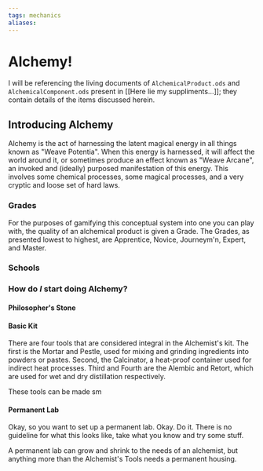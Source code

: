 ```yaml
---
tags: mechanics
aliases:
---
```


# Alchemy!
I will be referencing the living documents of ``AlchemicalProduct.ods`` and ``AlchemicalComponent.ods`` present in [[Here lie my suppliments...]]; they contain details of the items discussed herein.

## Introducing Alchemy
Alchemy is the act of harnessing the latent magical energy in all things known as "Weave Potentia". When this energy is harnessed, it will affect the world around it, or sometimes produce an effect known as "Weave Arcane", an invoked and (ideally) purposed manifestation of this energy. This involves some chemical processes, some magical processes, and a very cryptic and loose set of hard laws.

### Grades
For the purposes of gamifying this conceptual system into one you can play with, the quality of an alchemical product is given a Grade. The Grades, as presented lowest to highest, are Apprentice, Novice, Journeym'n, Expert, and Master. 

### Schools

### How do *I* start doing Alchemy?
#### Philosopher's Stone
#### Basic Kit
There are four tools that are considered integral in the Alchemist's kit. The first is the Mortar and Pestle, used for mixing and grinding ingredients into powders or pastes. Second, the Calcinator, a heat-proof container used for indirect heat processes. Third and Fourth are the Alembic and Retort, which are used for wet and dry distillation respectively.

These tools can be made sm
#### Permanent Lab
Okay, so you want to set up a permanent lab. Okay. Do it. There is no guideline for what this looks like, take what you know and try some stuff. 

A permanent lab can grow and shrink to the needs of an alchemist, but anything more than the Alchemist's Tools needs a permanent housing.